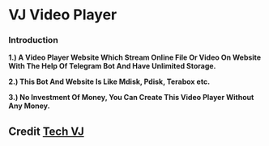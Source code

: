 # VJ Video Player

### Introduction 

**1.) A Video Player Website Which Stream Online File Or Video On Website With The Help Of Telegram Bot And Have Unlimited Storage.**

**2.) This Bot And Website Is Like Mdisk, Pdisk, Terabox etc.**

**3.) No Investment Of Money, You Can Create This Video Player Without Any Money.**

## Credit [Tech VJ](https://youtube.com/@Tech_VJ)
